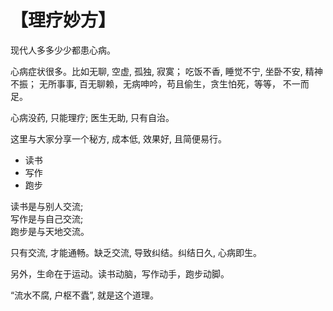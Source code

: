 # 【理疗妙方】

现代人多多少少都患心病。

心病症状很多。比如无聊, 空虚, 孤独, 寂寞； 吃饭不香, 睡觉不宁, 坐卧不安, 精神不振； 无所事事, 百无聊赖，无病呻吟，苟且偷生，贪生怕死，等等， 不一而足。

心病没药, 只能理疗; 医生无助, 只有自治。

这里与大家分享一个秘方, 成本低, 效果好, 且简便易行。 
- 读书
- 写作
- 跑步

读书是与别人交流;   
写作是与自己交流;   
跑步是与天地交流。

只有交流, 才能通畅。缺乏交流, 导致纠结。纠结日久, 心病即生。

另外，生命在于运动。读书动脑，写作动手，跑步动脚。

“流水不腐, 户枢不蠹”, 就是这个道理。
